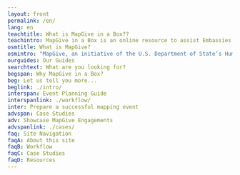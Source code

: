 ```yaml
---
layout: front
permalink: /en/
lang: en
teachtitle: What is MapGive in a Box??
teachintro: MapGive in a Box is an online resource to assist Embassies to utilize OpenStreetMap for public diplomacy.
osmtitle: What is MapGive?
osmintro: "MapGive, an initiative of the U.S. Department of State’s Humanitarian Information Unit, makes it easy for new volunteers to learn to map and get involved in online tasks."
ourguides: Our Guides
searchtext: What are you looking for?
begspan: Why MapGive in a Box?
beg: Let us tell you more...
beglink: ./intro/
interspan: Event Planning Guide
interspanlink: ./workflow/
inter: Prepare a successful mapping event
advspan: Case Studies
adv: Showcase MapGive Engagements
advspanlink: ./cases/
faq: Site Navigation
faqA: About this site
faqB: Workflow
faqC: Case Studies
faqD: Resources
---
```

